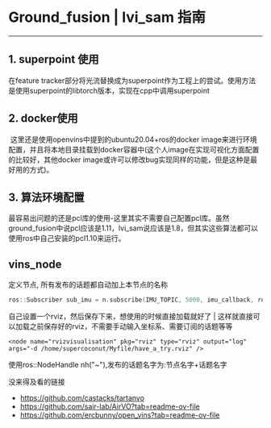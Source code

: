 # Ground_fusion | lvi_sam 指南

****

## 1. superpoint 使用

在feature tracker部分将光流替换成为superpoint作为工程上的尝试。使用方法是使用superpoint的libtorch版本，实现在cpp中调用superpoint





## 2. docker使用

​	这里还是使用openvins中提到的ubuntu20.04+ros的docker image来进行环境配置，并且将本地目录挂载到docker容器中(这个人image在实现可视化方面配置的比较好，其他docker image或许可以修改bug实现同样的功能，但是这种是最好用的方式)。



## 3. 算法环境配置

​	最容易出问题的还是pcl库的使用-这里其实不需要自己配置pcl库。虽然ground_fusion中说pcl应该是1.11，lvi_sam说应该是1.8，但其实这些算法都可以使用ros中自己安装的pcl1.10来运行。





## vins_node

定义节点, 所有发布的话题都自动加上本节点的名称

```cpp
ros::Subscriber sub_imu = n.subscribe(IMU_TOPIC, 5000, imu_callback, ros::TransportHints().tcpNoDelay()); // ros::TransportHints().tcpNoDelay()提示要ros快速处理，方便实时操作
```

自己设置一个rviz，然后保存下来，想使用的时候直接加载就好了 | 这样就直接可以加载之前保存好的rviz，不需要手动输入坐标系、需要订阅的话题等等

```
<node name="rvizvisualisation" pkg="rviz" type="rviz" output="log" args="-d /home/supercoconut/Myfile/have_a_try.rviz" />
```





使用ros::NodeHandle nh("~"),发布的话题名字为:节点名字+话题名字







没来得及看的链接

- https://github.com/castacks/tartanvo
- https://github.com/sair-lab/AirVO?tab=readme-ov-file
- https://github.com/ercbunny/open_vins?tab=readme-ov-file










